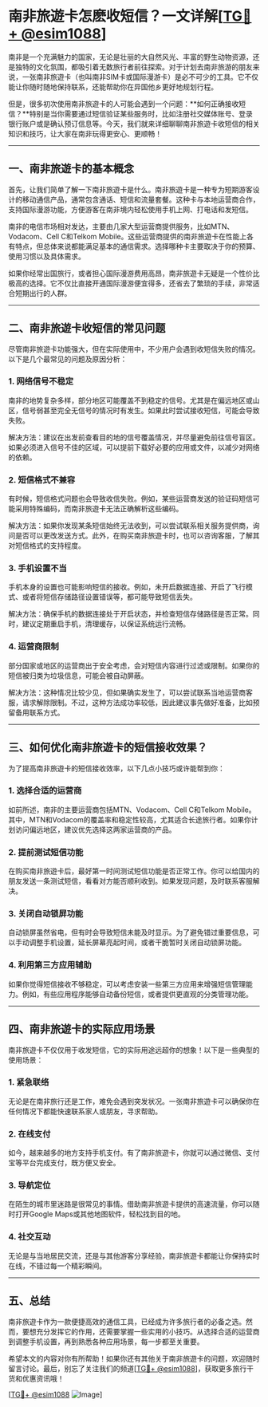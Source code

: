 # 南非旅遊卡怎麽收短信？一文详解[[TG💪+ @esim1088](https://t.me/s/esim1088)]

南非是一个充满魅力的国家，无论是壮丽的大自然风光、丰富的野生动物资源，还是独特的文化氛围，都吸引着无数旅行者前往探索。对于计划去南非旅游的朋友来说，一张南非旅遊卡（也叫南非SIM卡或国际漫游卡）是必不可少的工具。它不仅能让你随时随地保持联系，还能帮助你在异国他乡更好地规划行程。

但是，很多初次使用南非旅遊卡的人可能会遇到一个问题：**如何正确接收短信？**特别是当你需要通过短信验证某些服务时，比如注册社交媒体账号、登录银行账户或是确认预订信息等。今天，我们就来详细聊聊南非旅遊卡收短信的相关知识和技巧，让大家在南非玩得更安心、更顺畅！

---

## 一、南非旅遊卡的基本概念

首先，让我们简单了解一下南非旅遊卡是什么。南非旅遊卡是一种专为短期游客设计的移动通信产品，通常包含通话、短信和流量套餐。这种卡与本地运营商合作，支持国际漫游功能，方便游客在南非境内轻松使用手机上网、打电话和发短信。

南非的电信市场相对发达，主要由几家大型运营商提供服务，比如MTN、Vodacom、Cell C和Telkom Mobile。这些运营商提供的南非旅遊卡在性能上各有特点，但总体来说都能满足基本的通信需求。选择哪种卡主要取决于你的预算、使用习惯以及具体需求。

如果你经常出国旅行，或者担心国际漫游费用高昂，南非旅遊卡无疑是一个性价比极高的选择。它不仅比直接开通国际漫游便宜得多，还省去了繁琐的手续，非常适合短期出行的人群。

---

## 二、南非旅遊卡收短信的常见问题

尽管南非旅遊卡功能强大，但在实际使用中，不少用户会遇到收短信失败的情况。以下是几个最常见的问题及原因分析：

### 1. **网络信号不稳定**
南非的地势复杂多样，部分地区可能覆盖不到稳定的信号。尤其是在偏远地区或山区，信号弱甚至完全无信号的情况时有发生。如果此时尝试接收短信，可能会导致失败。

解决方法：建议在出发前查看目的地的信号覆盖情况，并尽量避免前往信号盲区。如果必须进入信号不佳的区域，可以提前下载好必要的应用或文件，以减少对网络的依赖。

### 2. **短信格式不兼容**
有时候，短信格式问题也会导致收信失败。例如，某些运营商发送的验证码短信可能采用特殊编码，而南非旅遊卡无法正确解析这些编码。

解决方法：如果你发现某条短信始终无法收到，可以尝试联系相关服务提供商，询问是否可以更改发送方式。此外，在购买南非旅遊卡时，也可以咨询客服，了解其对短信格式的支持程度。

### 3. **手机设置不当**
手机本身的设置也可能影响短信的接收。例如，未开启数据连接、开启了飞行模式、或者将短信存储路径设置错误等，都可能导致短信丢失。

解决方法：确保手机的数据连接处于开启状态，并检查短信存储路径是否正常。同时，建议定期重启手机，清理缓存，以保证系统运行流畅。

### 4. **运营商限制**
部分国家或地区的运营商出于安全考虑，会对短信内容进行过滤或限制。如果你的短信被归类为垃圾信息，可能会被自动屏蔽。

解决方法：这种情况比较少见，但如果确实发生了，可以尝试联系当地运营商客服，请求解除限制。不过，这种方法成功率较低，因此建议事先做好准备，比如预留备用联系方式。

---

## 三、如何优化南非旅遊卡的短信接收效果？

为了提高南非旅遊卡的短信接收效率，以下几点小技巧或许能帮到你：

### 1. **选择合适的运营商**
如前所述，南非的主要运营商包括MTN、Vodacom、Cell C和Telkom Mobile。其中，MTN和Vodacom的覆盖率和稳定性较高，尤其适合长途旅行者。如果你计划访问偏远地区，建议优先选择这两家运营商的产品。

### 2. **提前测试短信功能**
在购买南非旅遊卡后，最好第一时间测试短信功能是否正常工作。你可以给国内的朋友发送一条测试短信，看看对方能否顺利收到。如果发现问题，及时联系客服解决。

### 3. **关闭自动锁屏功能**
自动锁屏虽然省电，但有时会导致短信未能及时显示。为了避免错过重要信息，可以手动调整手机设置，延长屏幕亮起时间，或者干脆暂时关闭自动锁屏功能。

### 4. **利用第三方应用辅助**
如果你觉得短信接收不够稳定，可以考虑安装一些第三方应用来增强短信管理能力。例如，有些应用程序能够自动备份短信，或者提供更直观的分类管理功能。

---

## 四、南非旅遊卡的实际应用场景

南非旅遊卡不仅仅用于收发短信，它的实际用途远超你的想象！以下是一些典型的使用场景：

### 1. **紧急联络**
无论是在南非旅行还是工作，难免会遇到突发状况。一张南非旅遊卡可以确保你在任何情况下都能快速联系家人或朋友，寻求帮助。

### 2. **在线支付**
如今，越来越多的地方支持手机支付。有了南非旅遊卡，你就可以通过微信、支付宝等平台完成支付，既方便又安全。

### 3. **导航定位**
在陌生的城市里迷路是很常见的事情。借助南非旅遊卡提供的高速流量，你可以随时打开Google Maps或其他地图软件，轻松找到目的地。

### 4. **社交互动**
无论是与当地居民交流，还是与其他游客分享经验，南非旅遊卡都能让你保持实时在线，不错过每一个精彩瞬间。

---

## 五、总结

南非旅遊卡作为一款便捷高效的通信工具，已经成为许多旅行者的必备之选。然而，要想充分发挥它的作用，还需要掌握一些实用的小技巧。从选择合适的运营商到调整手机设置，再到熟悉各种应用场景，每一步都至关重要。

希望本文的内容对你有所帮助！如果你还有其他关于南非旅遊卡的问题，欢迎随时留言讨论。最后，别忘了关注我们的频道[[TG💪+ @esim1088](https://t.me/s/esim1088)]，获取更多旅行干货和优惠资讯哦！

[[TG💪+ @esim1088](https://t.me/s/esim1088) ![Image](https://i.postimg.cc/4NQfJmqS/Snipaste-2025-05-13-00-14-12.png)]